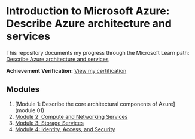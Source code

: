 # Introduction to Microsoft Azure: Describe Azure architecture and services
This repository documents my progress through the Microsoft Learn path: [Describe Azure architecture and services](https://learn.microsoft.com/en-us/training/paths/azure-fundamentals-describe-azure-architecture-services/)

**Achievement Verification:** [View my certification](https://learn.microsoft.com/api/achievements/share/en-us/HashirAli-4587/ZBFP5G32?sharingId=1F4C37747A31F4CC)

## Modules
1. [Module 1: Describe the core architectural components of Azure](module 01)
2. [Module 2: Compute and Networking Services](Module2/NOTES.md)
3. [Module 3: Storage Services](Module3/NOTES.md)
4. [Module 4: Identity, Access, and Security](Module4/NOTES.md)
